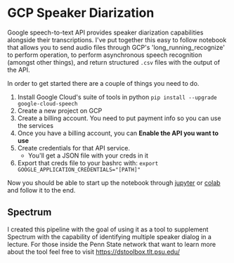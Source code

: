 # GCP Speaker Diarization

Google speech-to-text API provides speaker diarization capabilities alongside their transcriptions. I've put together this easy to follow notebook that allows you to send audio files through GCP's 'long_running_recognize' to perform operation, to perform asynchronous speech recognition (amongst other things), and return structured ```.csv``` files with the output of the API.

In order to get started there are a couple of things you need to do.

1. Install Google Cloud's suite of tools in python `pip install --upgrade google-cloud-speech`
2. Create a new project on GCP
3. Create a billing account. You need to put payment info so you can use the services
4. Once you have a billing account, you can __Enable the API you want to use__
5. Create credentials for that API service. 
	* You'll get a JSON file with your creds in it
6. Export that creds file to your bashrc with: `export GOOGLE_APPLICATION_CREDENTIALS="[PATH]"`

Now you should be able to start up the notebook through [jupyter](https://jupyter.org/) or [colab](https://colab.research.google.com/) and follow it to the end.


## Spectrum

I created this pipeline with the goal of using it as a tool to supplement Spectrum with the capability of identifying  multiple speaker dialog in a lecture. For those inside the Penn State network that want to learn more about the tool feel free to visit https://dstoolbox.tlt.psu.edu/
